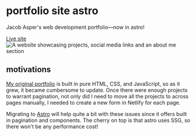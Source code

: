 # portfolio site astro

Jacob Asper's web development portfolio—now in astro!

[Live site](https://jacobasper.com/)
![A website showcasing projects, social media links and an about me section](https://github.com/20jasper/portfolio-site-astro/assets/78604367/12da9414-fd4a-4eeb-8ffb-2bd9fbea0972)

## motivations

[My original portfolio](https://github.com/20jasper/portfolio-site) is built in pure HTML, CSS, and JavaScript, so as it grew, it became cumbersome to update. Once there were enough projects to warrant pagination, not only did I need to move all the projects to across pages manually, I needed to create a new form in Netlify for each page.

Migrating to [Astro](https://astro.build/) will help quite a bit with these issues since it offers built in pagination and components. The cherry on top is that astro uses SSG, so there won't be any performance cost!
